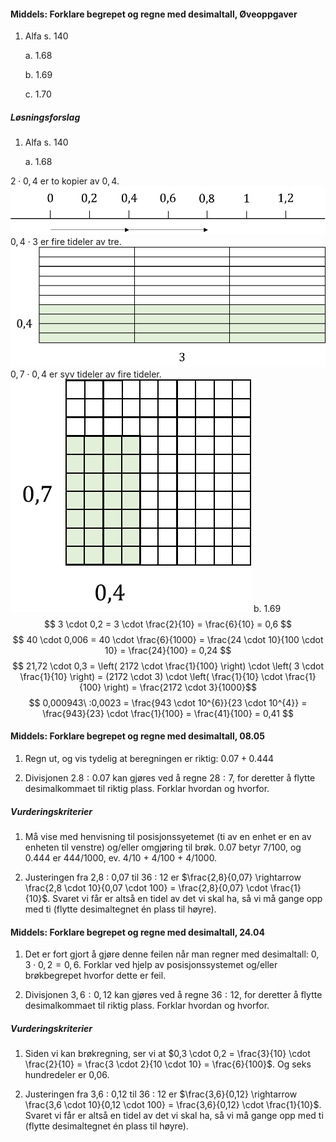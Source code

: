 #### Middels: Forklare begrepet og regne med desimaltall,  Øveoppgaver

1. Alfa s. 140

   a. 1.68

   b. 1.69

   c. 1.70

##### Løsningsforslag

1. Alfa s. 140

    a.  1.68

$2 \cdot 0,4$ er to kopier av $0,4$.
![](https://raw.githubusercontent.com/Andremartiny/MA-173/main/img/tall/image6.png)
$0,4 \cdot 3$ er fire tideler av tre.
![](https://raw.githubusercontent.com/Andremartiny/MA-173/main/img/tall/image7.png)
$0,7 \cdot 0,4$ er syv tideler av fire tideler.
![](https://raw.githubusercontent.com/Andremartiny/MA-173/main/img/tall/image8.png)
b.  1.69
$$
3 \cdot 0,2 = 3 \cdot \frac{2}{10} = \frac{6}{10} = 0,6
$$
$$
40 \cdot 0,006 = 40 \cdot \frac{6}{1000} = \frac{24 \cdot 10}{100 \cdot 10} = \frac{24}{100} = 0,24
$$
$$
21,72 \cdot 0,3 = \left( 2172 \cdot \frac{1}{100} \right) \cdot \left( 3 \cdot \frac{1}{10} \right) = (2172 \cdot 3) \cdot \left( \frac{1}{10} \cdot \frac{1}{100} \right) = \frac{2172 \cdot 3}{1000}$$
$$
0,000943\ :0,0023 = \frac{943 \cdot 10^{6}}{23 \cdot 10^{4}} = \frac{943}{23} \cdot \frac{1}{100} = \frac{41}{100} = 0,41
$$

#### Middels: Forklare begrepet og regne med desimaltall,  08.05

1. Regn ut, og vis tydelig at beregningen er riktig: $0.07 + 0.444$

2. Divisjonen $2.8 : 0.07$ kan gjøres ved å regne $28 : 7$, for deretter å flytte desimalkommaet til riktig plass. Forklar hvordan og hvorfor.

##### Vurderingskriterier

1. Må vise med henvisning til posisjonssyetemet (ti av en enhet er en av enheten til venstre) og/eller omgjøring til brøk. 0.07 betyr 7/100, og 0.444 er 444/1000, ev. 4/10 + 4/100 + 4/1000. 

2. Justeringen fra 2,8 : 0,07 til 36 : 12 er $\frac{2,8}{0,07} \rightarrow \frac{2,8 \cdot 10}{0,07 \cdot 100} = \frac{2,8}{0,07} \cdot \frac{1}{10}$. Svaret vi får er altså en tidel av det vi skal ha, så vi må gange opp med ti (flytte desimaltegnet én plass til høyre).

#### Middels: Forklare begrepet og regne med desimaltall,  24.04

1. Det er fort gjort å gjøre denne feilen når man regner med desimaltall: $0,3 \cdot 0,2 = 0,6$. Forklar ved hjelp av posisjonssystemet og/eller brøkbegrepet hvorfor dette er feil.

2. Divisjonen $3,6 : 0,12$ kan gjøres ved å regne $36 : 12$, for deretter å flytte desimalkommaet til riktig plass. Forklar hvordan og hvorfor.

##### Vurderingskriterier

1. Siden vi kan brøkregning, ser vi at $0,3 \cdot 0,2 = \frac{3}{10} \cdot \frac{2}{10} = \frac{3 \cdot 2}{10 \cdot 10} = \frac{6}{100}$. Og seks hundredeler er 0,06.

2. Justeringen fra 3,6 : 0,12 til 36 : 12 er $\frac{3,6}{0,12} \rightarrow \frac{3,6 \cdot 10}{0,12 \cdot 100} = \frac{3,6}{0,12} \cdot \frac{1}{10}$. Svaret vi får er altså en tidel av det vi skal ha, så vi må gange opp med ti (flytte desimaltegnet én plass til høyre).

